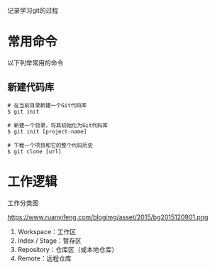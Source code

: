 记录学习git的过程
# 常用命令
以下列举常用的命令
## 新建代码库
```
# 在当前目录新建一个Git代码库
$ git init

# 新建一个目录，将其初始化为Git代码库
$ git init [project-name]

# 下载一个项目和它的整个代码历史
$ git clone [url]
```


# 工作逻辑
工作分类图

https://www.ruanyifeng.com/blogimg/asset/2015/bg2015120901.png

1. Workspace：工作区
1. Index / Stage：暂存区
1. Repository：仓库区（或本地仓库）
1. Remote：远程仓库

